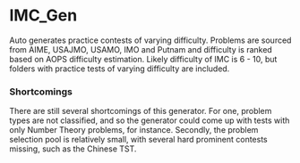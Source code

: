 # IMC_Gen
Auto generates practice contests of varying difficulty. Problems are sourced from AIME, USAJMO, USAMO, IMO and Putnam and difficulty is ranked based on AOPS difficulty estimation. Likely difficulty of IMC is 6 - 10, but folders with practice tests of varying difficulty are included.

### Shortcomings
There are still several shortcomings of this generator. For one, problem types are not classified, and so the generator could come up with tests with only Number Theory problems, for instance. Secondly, the problem selection pool is relatively small, with several hard prominent contests missing, such as the Chinese TST.
